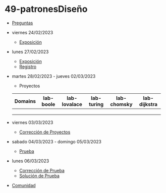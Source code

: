 # 49-patronesDiseño

- [Preguntas](https://escuela.it/master-programacion-diseno-software)
- viernes 24/02/2023
  - [Exposición](https://escuela.it/master-programacion-diseno-software)
- lunes 27/02/2023
  - [Exposición](https://escuela.it/master-programacion-diseno-software)
  - [Registro](https://forms.gle/v4sjC4NpAMCDCudA7)
- martes 28/02/2023 - jueves 02/03/2023
  - Proyectos
  
  |Domains|lab-boole|lab-lovalace|lab-turing|lab-chomsky|lab-dijkstra|
  |-------|---------|------------|----------|-----------|--------------|
  |       |         |            |          |           |              |
  |       |         |            |          |           |              |
  |       |         |            |          |           |              |
- viernes 03/03/2023
  - [Corrección de Proyectos](https://escuela.it/master-programacion-diseno-software)
- sabado 04/03/2023 - domingo 05/03/2023
  - [Prueba](https://forms.gle/mRWu39FVLUvSV9QeA)
- lunes 06/03/2023
  - [Corrección de Prueba](https://escuela.it/master-programacion-diseno-software)
  - [Solución de Prueba](https://docs.google.com/spreadsheets/d/1lYClxfB9Pyauo4dt80BaKecN2P3pZZlygrUXQsIFAbM/edit?usp=sharing)
- [Comunidad](https://app.slack.com/client/T02S3KYD464/C02TWJ9QK0A)